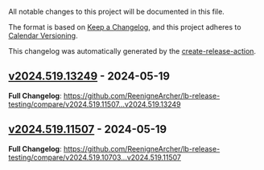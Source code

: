 <!-- # Changelog -->

All notable changes to this project will be documented in this file.

The format is based on [Keep a Changelog](https://keepachangelog.com/en/1.0.0/),
and this project adheres to [Calendar Versioning](https://calver.org/).

This changelog was automatically generated by the
[create-release-action](https://github.com/LizardByte/create-release-action).

## [v2024.519.13249] - 2024-05-19

**Full Changelog**: https://github.com/ReenigneArcher/lb-release-testing/compare/v2024.519.11507...v2024.519.13249

## [v2024.519.11507] - 2024-05-19

**Full Changelog**: https://github.com/ReenigneArcher/lb-release-testing/compare/v2024.519.10703...v2024.519.11507

[v2024.519.13249]: https://github.com/ReenigneArcher/lb-release-testing/releases/tag/v2024.519.13249
[v2024.519.11507]: https://github.com/ReenigneArcher/lb-release-testing/releases/tag/v2024.519.11507
